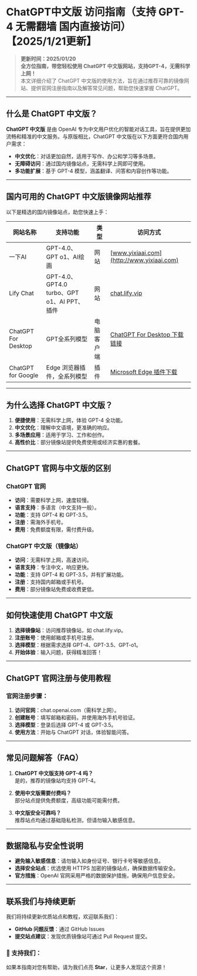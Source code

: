 # ChatGPT中文版 访问指南（支持 GPT-4 无需翻墙 国内直接访问） 【2025/1/21更新】

> **更新时间：2025/01/20**  
> **全方位指南，带您轻松使用 ChatGPT 中文版网站，支持GPT-4，无需科学上网！**  
> 本文详细介绍了 ChatGPT 中文版的使用方法，旨在通过推荐可靠的镜像网站、提供官网注册指南以及解答常见问题，帮助您快速掌握 ChatGPT。

---

## 什么是 ChatGPT 中文版？

**ChatGPT 中文版** 是由 OpenAI 专为中文用户优化的智能对话工具，旨在提供更加流畅和精准的中文服务。与原版相比，ChatGPT 中文版在以下方面更符合国内用户需求：

- **中文优化**：对话更加自然，适用于写作、办公和学习等多场景。
- **无障碍访问**：通过国内镜像站点，无需科学上网即可使用。
- **多功能扩展**：基于 GPT-4 模型，涵盖翻译、问答和内容创作等功能。

---

## 国内可用的 ChatGPT 中文版镜像网站推荐

以下是精选的国内镜像站点，助您快速上手：

| 网站名称                  | 支持功能                                              | 类型         | 访问方式                                                                                                                                |
|-----------------------|-------------------------------------------------|------------|-------------------------------------------------------------------------------------------------------------------------------------|
| 一下AI                   | GPT-4.0、GPT o1、AI绘画                                 | 网站         | [www.yixiaai.com](http://www.yixiaai.com)                                                                                           |
| Lify Chat              | GPT-4.0、GPT4.0 turbo、GPT o1、AI PPT、插件 | 网站         | [chat.lify.vip](http://chat.lify.vip)                                                                                                 |
| ChatGPT For Desktop    | GPT全系列模型                                             | 电脑客户端     | [ChatGPT For Desktop 下载链接](http://chatknow.lify.vip/software/AI智慧岛_1.0.0_x64_zh-CN.msi)                                         |
| ChatGPT for Google     | Edge 浏览器插件，全系列模型                                 | 插件         | [Microsoft Edge 插件下载](https://microsoftedge.microsoft.com/addons/detail/chatgpt中文版（中文界面、对话、写作、绘画）/lmlenkgcieicbnpobkhmpcgmamahahil) |

---

## 为什么选择 ChatGPT 中文版？

1. **便捷使用**：无需科学上网，体验 GPT-4 全功能。
2. **中文优化**：理解中文语境，更准确的响应。
3. **多场景应用**：适用于学习、工作和创作。
4. **高性价比**：部分镜像站提供免费使用或经济实惠的套餐。

---

## ChatGPT 官网与中文版的区别

### ChatGPT 官网
- **访问**：需要科学上网，速度较慢。
- **语言支持**：多语言（中文支持一般）。
- **功能**：支持 GPT-4 和 GPT-3.5。
- **注册**：需海外手机号。
- **费用**：免费额度有限，需付费升级。

### ChatGPT 中文版（镜像站）
- **访问**：无需科学上网，高速访问。
- **语言支持**：专注中文，响应更快。
- **功能**：支持 GPT-4 和 GPT-3.5，并有扩展功能。
- **注册**：支持国内邮箱或手机号。
- **费用**：部分镜像站免费或收费更低。

---

## 如何快速使用 ChatGPT 中文版

1. **选择镜像站**：访问推荐镜像站，如 chat.lify.vip。  
2. **注册账号**：使用邮箱或手机号注册。  
3. **选择模型**：根据需求选择 GPT-4、GPT-3.5、GPT-o1。  
4. **开始体验**：输入问题，获得精准回答！  

---

## ChatGPT 官网注册与使用教程

### 官网注册步骤：

1. **访问官网**：chat.openai.com（需科学上网）。
2. **创建账号**：填写邮箱和密码，并使用海外手机号验证。
3. **选择模型**：登录后选择 GPT-4 或 GPT-3.5。
4. **使用方法**：开始与 ChatGPT 对话，体验智能问答。

---

## 常见问题解答（FAQ）

1. **ChatGPT 中文版支持 GPT-4 吗？**  
   是的，推荐的镜像站均支持 GPT-4。

2. **使用中文版需要付费吗？**  
   部分站点提供免费额度，高级功能可能需付费。

3. **中文版安全可靠吗？**  
   推荐站点均通过基础隐私检测，但请勿输入敏感信息。

---

## 数据隐私与安全性说明

- **避免输入敏感信息**：请勿输入如身份证号、银行卡号等敏感信息。
- **选择安全站点**：优选使用 HTTPS 加密的镜像站点，确保数据传输安全。
- **官方措施**：OpenAI 官网采用严格的数据保护措施，确保用户信息安全。

---

## 联系我们与持续更新

我们将持续更新优质站点和教程，欢迎联系我们：  
- **GitHub 问题反馈**：通过 GitHub Issues  
- **提交站点建议**：发现优质镜像站可通过 Pull Request 提交。  

### 🌟 支持我们：  
如果本指南对您有帮助，请为我们点亮 **Star**，让更多人发现这个资源！

